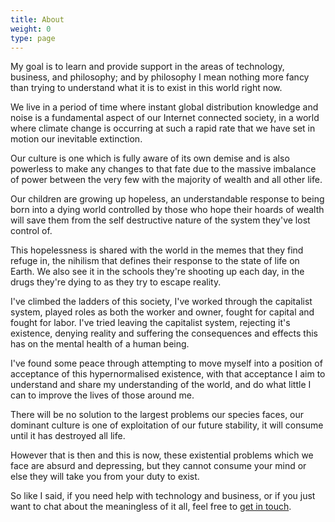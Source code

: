 ```yaml
---
title: About
weight: 0
type: page
---
```

My goal is to learn and provide support in the areas of technology, business, and philosophy; and by philosophy I mean nothing more fancy than trying to understand what it is to exist in this world right now.

We live in a period of time where instant global distribution knowledge and noise is a fundamental aspect of our Internet connected society, in a world where climate change is occurring at such a rapid rate that we have set in motion our inevitable extinction.

Our culture is one which is fully aware of its own demise and is also powerless to make any changes to that fate due to the massive imbalance of power between the very few with the majority of wealth and all other life.

Our children are growing up hopeless, an understandable response to being born into a dying world controlled by those who hope their hoards of wealth will save them from the self destructive nature of the system they've lost control of.

This hopelessness is shared with the world in the memes that they find refuge in, the nihilism that defines their response to the state of life on Earth. We also see it in the schools they're shooting up each day, in the drugs they're dying to as they try to escape reality.

I've climbed the ladders of this society, I've worked through the capitalist system, played roles as both the worker and owner, fought for capital and fought for labor. I've tried leaving the capitalist system, rejecting it's existence, denying reality and suffering the consequences and effects this has on the mental health of a human being.

I've found some peace through attempting to move myself into a position of acceptance of this hypernormalised existence, with that acceptance I aim to understand and share my understanding of the world, and do what little I can to improve the lives of those around me.

There will be no solution to the largest problems our species faces, our dominant culture is one of exploitation of our future stability, it will consume until it has destroyed all life.

However that is then and this is now, these existential problems which we face are absurd and depressing, but they cannot consume your mind or else they will take you from your duty to exist.

So like I said, if you need help with technology and business, or if you just want to chat about the meaningless of it all, feel free to [get in touch](/contact/ "Contact Me").
